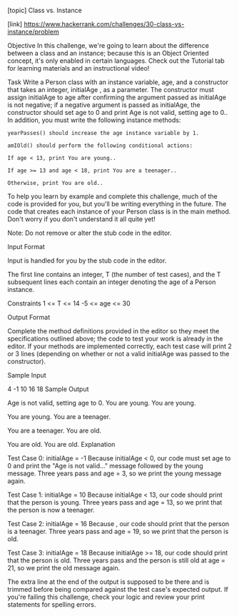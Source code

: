 [topic]
Class vs. Instance

[link]
https://www.hackerrank.com/challenges/30-class-vs-instance/problem

Objective
In this challenge, we're going to learn about the difference between a class and an instance; because this is an Object Oriented concept, it's only enabled in certain languages. Check out the Tutorial tab for learning materials and an instructional video!

Task
Write a Person class with an instance variable, age, and a constructor that takes an integer, initialAge , as a parameter. The constructor must assign initialAge to age after confirming the argument passed as initialAge is not negative; if a negative argument is passed as initialAge, the constructor should set age to 0 and print Age is not valid, setting age to 0.. In addition, you must write the following instance methods:

    yearPasses() should increase the age instance variable by 1.
    
    amIOld() should perform the following conditional actions:
    
    If age < 13, print You are young..
    
    If age >= 13 and age < 18, print You are a teenager..
    
    Otherwise, print You are old..
To help you learn by example and complete this challenge, much of the code is provided for you, but you'll be writing everything in the future. The code that creates each instance of your Person class is in the main method. Don't worry if you don't understand it all quite yet!

Note: Do not remove or alter the stub code in the editor.

Input Format

Input is handled for you by the stub code in the editor.

The first line contains an integer, T (the number of test cases), and the T subsequent lines each contain an integer denoting the age of a Person instance.

Constraints
1 <= T <= 14
-5 <= age <= 30

Output Format

Complete the method definitions provided in the editor so they meet the specifications outlined above; the code to test your work is already in the editor. If your methods are implemented correctly, each test case will print 2 or 3 lines (depending on whether or not a valid initialAge was passed to the constructor).

Sample Input

4
-1
10
16
18
Sample Output

Age is not valid, setting age to 0.
You are young.
You are young.

You are young.
You are a teenager.

You are a teenager.
You are old.

You are old.
You are old.
Explanation

Test Case 0: initialAge = -1
Because initialAge < 0, our code must set age to 0 and print the "Age is not valid..." message followed by the young message. Three years pass and age = 3, so we print the young message again.

Test Case 1: initialAge = 10
Because  initialAge < 13, our code should print that the person is young. Three years pass and age = 13, so we print that the person is now a teenager.

Test Case 2: initialAge = 16
Because , our code should print that the person is a teenager. Three years pass and age = 19, so we print that the person is old.

Test Case 3: initialAge = 18
Because  initialAge >= 18, our code should print that the person is old. Three years pass and the person is still old at age = 21, so we print the old message again.

The extra line at the end of the output is supposed to be there and is trimmed before being compared against the test case's expected output. If you're failing this challenge, check your logic and review your print statements for spelling errors.

